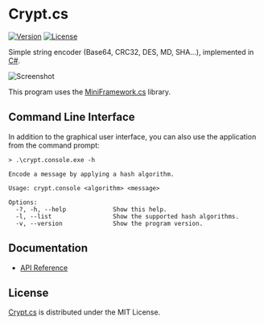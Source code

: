 # Crypt.cs
[![Version](http://img.shields.io/badge/release-v0.4.1-blue.svg?style=flat)](https://github.com/cedx/crypt.cs/releases) [![License](http://img.shields.io/badge/license-MIT-red.svg?style=flat)](https://github.com/cedx/crypt.cs/blob/master/LICENSE.txt)

Simple string encoder (Base64, CRC32, DES, MD, SHA...), implemented in [C#](https://www.microsoft.com/net).  

![Screenshot](http://dev.belin.io/crypt.cs/img/screenshot.png)

This program uses the [MiniFramework.cs](https://github.com/cedx/miniframework.cs) library.

## Command Line Interface
In addition to the graphical user interface, you can also use the application from the command prompt:

```
> .\crypt.console.exe -h

Encode a message by applying a hash algorithm.

Usage: crypt.console <algorithm> <message>

Options:
  -?, -h, --help             Show this help.
  -l, --list                 Show the supported hash algorithms.
  -v, --version              Show the program version.
```

## Documentation
- [API Reference](http://dev.belin.io/crypt.cs/api)

## License
[Crypt.cs](https://github.com/cedx/crypt.cs) is distributed under the MIT License.
